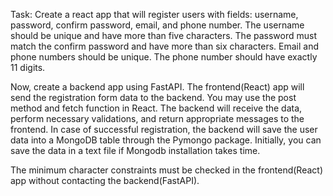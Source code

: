 Task: Create a react app that will register users with fields: username, password, confirm password, email, and phone number. 
The username should be unique and have more than five characters.
The password must match the confirm password and have more than six characters.
Email and phone numbers should be unique.
The phone number should have exactly 11 digits.

Now, create a backend app using FastAPI. The frontend(React) app will send the registration form data to the backend. You may use the post method and fetch function in React. The backend will receive the data, perform necessary validations, and return appropriate messages to the frontend. In case of successful registration, the backend will save the user data into a MongoDB table through the Pymongo package. Initially, you can save the data in a text file if Mongodb installation takes time.

The minimum character constraints must be checked in the frontend(React) app without contacting the backend(FastAPI).

